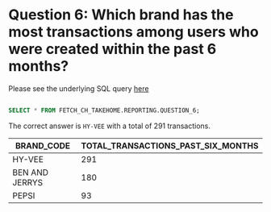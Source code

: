# Question 6: Which brand has the most transactions among users who were created within the past 6 months?

Please see the underlying SQL query [here](https://github.com/connorpheraty/fetch_rewards_takehome_ch/blob/main/snowflake_models/question_5.sql)

```sql

SELECT * FROM FETCH_CH_TAKEHOME.REPORTING.QUESTION_6;
```

The correct answer is `HY-VEE` with a total of 291 transactions.

| BRAND_CODE       | TOTAL_TRANSACTIONS_PAST_SIX_MONTHS |
|------------------|------------------------------------|
| HY-VEE           | 291                                |
| BEN AND JERRYS   | 180                                |
| PEPSI            | 93                                 |